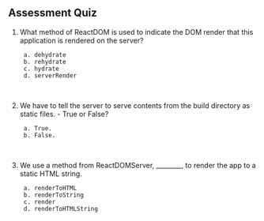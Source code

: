 ## Assessment Quiz

1. What method of ReactDOM is used to indicate the DOM render that this application is rendered on the server?

        a. dehydrate
        b. rehydrate
        c. hydrate 
        d. serverRender

<br />

2. We have to tell the server to serve contents from the build directory as static files. - True or False?

        a. True. 
        b. False.

<br />

3. We use a method from ReactDOMServer, ________, to render the app to a static HTML string.

        a. renderToHTML
        b. renderToString 
        c. render
        d. renderToHTMLString